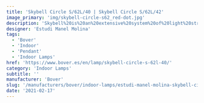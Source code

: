 ```yaml
---
title: 'Skybell Circle S/62L/40 | Skybell Circle S/62L/42'
image_primary: 'img/skybell-circle-s62_red-dot.jpg'
description: 'Skybell%20is%20an%20extensive%20system%20of%20light%20structures%2C%20designed%20to%20adapt%20to%20any%20type%20of%20application.%20Their%20main%20characteristic%20is%20the%20image%20they%20give%20off%2C%20they%20are%20subtle%20and%20cheerful.%20They%20breathe%20a%20point%20of%20fantasy%20and%20freedom%20in%20their%20applications%20because%20they%20can%20be%20combined%20in%20variations%2C%20mixing%20their%204%20sizes%2C%20until%20they%20achieve%20a%20more%20personal%20and%20dynamic%20lamp%20concept%20or%20they%20can%20keep%20all%20the%20%u2018bells%u2019%20in%20the%20same%20length%2C%20achieving%20a%20more%20traditional%20image.'
designer: 'Estudi Manel Molina'
tags:
  - 'Bover'
  - 'Indoor'
  - 'Pendant'
  - 'Indoor Lamps'
href: 'https://www.bover.es/en/lamp/skybell-circle-s-62l-40/'
category: 'Indoor Lamps'
subtitle: ''
manufacturer: 'Bover'
slug: '/manufacturers/bover/indoor-lamps/estudi-manel-molina-skybell-circle-s-62-l-40-skybell-circle-s-62-l-42'
date: '2021-02-17'
---
```

